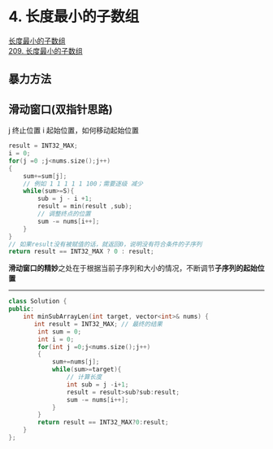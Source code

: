 # 4. 长度最小的子数组
[长度最小的子数组](https://programmercarl.com/0209.%E9%95%BF%E5%BA%A6%E6%9C%80%E5%B0%8F%E7%9A%84%E5%AD%90%E6%95%B0%E7%BB%84.html)<br>
[209. 长度最小的子数组](https://leetcode.cn/problems/minimum-size-subarray-sum/)
## 暴力方法
## 滑动窗口(双指针思路)
j 终止位置
i 起始位置，如何移动起始位置

``` C++
result = INT32_MAX;
i = 0;
for(j =0 ;j<nums.size();j++)
{
    sum+=sum[j];
    // 例如 1 1 1 1 1 100；需要逐级 减少
    while(sum>=S){
        sub = j - i +1;
        result = min(result ,sub);
        // 调整终点的位置
        sum -= nums[i++];
    }
}
// 如果result没有被赋值的话，就返回0，说明没有符合条件的子序列
return result == INT32_MAX ? 0 : result;
``` 
**滑动窗口的精妙**之处在于根据当前子序列和大小的情况，不断调节**子序列的起始位置**

---
```C++
class Solution {
public:
    int minSubArrayLen(int target, vector<int>& nums) {
       int result = INT32_MAX; // 最终的结果
        int sum = 0;
        int i = 0;
        for(int j =0;j<nums.size();j++)
        {
            sum+=nums[j];
            while(sum>=target){
                // 计算长度
                int sub = j -i+1;
                result = result>sub?sub:result;
                sum -= nums[i++];
            }
        }
        return result == INT32_MAX?0:result;
    }
};

```

